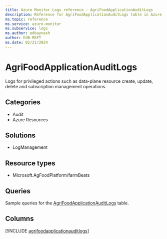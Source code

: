 ```yaml
---
title: Azure Monitor Logs reference - AgriFoodApplicationAuditLogs
description: Reference for AgriFoodApplicationAuditLogs table in Azure Monitor Logs.
ms.topic: reference
ms.service: azure-monitor
ms.subservice: logs
ms.author: edbaynash
author: EdB-MSFT
ms.date: 02/21/2024
---
```


# AgriFoodApplicationAuditLogs

Logs for privileged actions such as data-plane resource create, update, delete and subscription management operations.


## Categories

- Audit
- Azure Resources

## Solutions

- LogManagement

## Resource types

- Microsoft.AgFoodPlatform/farmBeats

## Queries

 Sample queries for the [AgriFoodApplicationAuditLogs](/azure/azure-monitor/reference/queries/agrifoodapplicationauditlogs) table.


## Columns
  
[!INCLUDE [agrifoodapplicationauditlogs](.././tables/includes/agrifoodapplicationauditlogs-include.md)]
